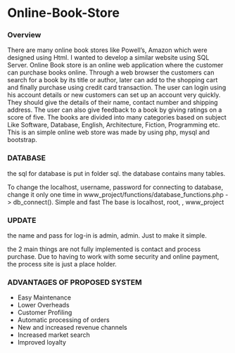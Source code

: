 # Online-Book-Store

### Overview
There are many online book stores like Powell’s, Amazon which were designed using Html. I
wanted to develop a similar website using SQL Server. Online Book store is an online web
application where the customer can purchase books online. Through a web browser the
customers can search for a book by its title or author, later can add to the shopping cart and
finally purchase using credit card transaction. The user can login using his account details or
new customers can set up an account very quickly. They should give the details of their name,
contact number and shipping address. The user can also give feedback to a book by giving
ratings on a score of five. The books are divided into many categories based on subject Like
Software, Database, English, Architecture, Fiction, Programming etc.
This is an simple online web store was made by using php, mysql and bootstrap.

### DATABASE
the sql for database is put in folder sql.
the database contains many tables.

To change the localhost, username, password for connecting to database, change it only one time in
www_project/functions/database_functions.php -> db_connect(). Simple and fast
The base is localhost, root, , www_project

### UPDATE
the name and pass for log-in is admin, admin. Just to make it simple.

the 2 main things are not fully implemented is contact and process purchase.
Due to having to work with some security and online payment, the process site is just a place holder.


### ADVANTAGES OF PROPOSED SYSTEM
- Easy Maintenance
- Lower Overheads
- Customer Profiling
- Automatic processing of orders
- New and increased revenue channels
- Increased market search
- Improved loyalty
